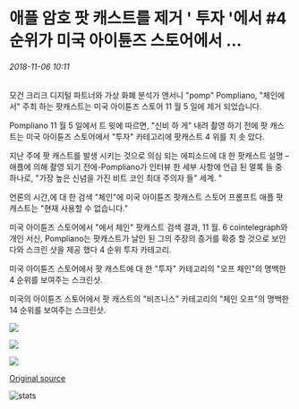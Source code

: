 # 애플 암호 팟 캐스트를 제거 ' 투자 '에서 #4 순위가 미국 아이튠즈 스토어에서 ...

###### 2018-11-06 10:11

모건 크리크 디지털 파트너와 가상 화폐 분석가 앤서니 "pomp" Pompliano, "체인에서" 주최 하는 팟캐스트는 미국 아이튠즈 스토어 11 월 5 일에 제거 되었습니다.

Pompliano 11 월 5 일에서 트 윗에 따르면, "신비 하 게" 내려 촬영 하기 전에 팟 캐스트는 미국 아이튠즈 스토어에서 "투자" 카테고리에 팟캐스트 4 위를 치 솟 았다.

지난 주에 팟 캐스트를 발생 시키는 것으로 의심 되는 에피소드에 대 한 팟캐스트 설명 – 애플에 의해 촬영 되기 전에-Pompliano가 인터뷰 한 세부 사항에 언급 된 멀록 들 중 하나로, "가장 높은 신념을 가진 비트 코인 최대 주의자 들" 세계. "

언론의 시간,에 대 한 검색 "체인"에 미국 아이튠즈 팟캐스트 스토어 프롬프트 애플 팟 캐스트는 "현재 사용할 수 없습니다."

미국 아이튠즈 스토어에서 "에서 체인" 팟캐스트 검색 결과, 11 월. 6 cointelegraph와 개인 서신, Pompliano는 팟캐스트가 날인 된 그의 주장의 증거를 확증 할 것으로 보인다와 스크린 샷을 제공 했다 4 순위 투자 카테고리.

미국 아이튠즈 스토어에서 팟 캐스트에 대 한 "투자" 카테고리의 "오프 체인"의 명백한 4 순위를 보여주는 스크린샷.

미국의 아이튠즈 스토어에서 팟 캐스트의 "비즈니스" 카테고리의 "체인 오프"의 명백한 14 순위를 보여주는 스크린샷.

![](https://s3.cointelegraph.com/storage/uploads/view/1dde61ec21ec9d4f1f5accd629d09c57.png)

![](https://s3.cointelegraph.com/storage/uploads/view/8d041d0fee924e578aec34dc6f0ff371.png)

![](https://s3.cointelegraph.com/storage/uploads/view/b7424a9903ed79aba04544f74c2ea905.png)

[Original source](https://cointelegraph.com/news/apple-removes-crypto-podcast-reportedly-ranked-4-in-investing-from-us-itunes-store)

![stats](https://c.statcounter.com/11760860/0/a89fa40b/1/ "stats")